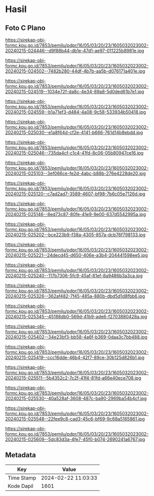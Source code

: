 # Hasil

## Foto C Plano

https://sirekap-obj-formc.kpu.go.id/7853/pemilu/pdpr/16/05/03/20/23/1605032023002-20240215-024446--d9f88b44-db1e-47d1-ae97-011225b8981e.jpg

https://sirekap-obj-formc.kpu.go.id/7853/pemilu/pdpr/16/05/03/20/23/1605032023002-20240215-024502--7482b280-44df-4b7b-aa5b-d076171a401e.jpg

https://sirekap-obj-formc.kpu.go.id/7853/pemilu/pdpr/16/05/03/20/23/1605032023002-20240215-024519--1034e72f-da8c-4e34-89a8-5d0ded61b7e1.jpg

https://sirekap-obj-formc.kpu.go.id/7853/pemilu/pdpr/16/05/03/20/23/1605032023002-20240215-024559--b1a71ef3-d484-4a08-9c58-533934b50418.jpg

https://sirekap-obj-formc.kpu.go.id/7853/pemilu/pdpr/16/05/03/20/23/1605032023002-20240215-025030--e1a8f64d-cf2e-4141-b666-761d14b8ebdd.jpg

https://sirekap-obj-formc.kpu.go.id/7853/pemilu/pdpr/16/05/03/20/23/1605032023002-20240215-025046--735da4cf-c1c4-41fd-8c06-05b80947ce16.jpg

https://sirekap-obj-formc.kpu.go.id/7853/pemilu/pdpr/16/05/03/20/23/1605032023002-20240215-025103--3ef066ce-fe2d-4abc-b88b-276e4228de20.jpg

https://sirekap-obj-formc.kpu.go.id/7853/pemilu/pdpr/16/05/03/20/23/1605032023002-20240215-025120--c7ad2ad7-3589-4607-bf98-7b6c05e7126d.jpg

https://sirekap-obj-formc.kpu.go.id/7853/pemilu/pdpr/16/05/03/20/23/1605032023002-20240215-025146--8ed73c87-80fe-41e9-9e00-637d5542995a.jpg

https://sirekap-obj-formc.kpu.go.id/7853/pemilu/pdpr/16/05/03/20/23/1605032023002-20240215-025202--bce223b9-f38a-4305-857a-dcb76f798133.jpg

https://sirekap-obj-formc.kpu.go.id/7853/pemilu/pdpr/16/05/03/20/23/1605032023002-20240215-025221--24decd45-d650-406e-a3b4-204441598ee5.jpg

https://sirekap-obj-formc.kpu.go.id/7853/pemilu/pdpr/16/05/03/20/23/1605032023002-20240215-025240--117b7306-5fc9-45af-81ef-8a9486b3a3ca.jpg

https://sirekap-obj-formc.kpu.go.id/7853/pemilu/pdpr/16/05/03/20/23/1605032023002-20240215-025326--362af482-7f45-485a-880b-dbd5d1d8fbb6.jpg

https://sirekap-obj-formc.kpu.go.id/7853/pemilu/pdpr/16/05/03/20/23/1605032023002-20240215-025345--45188db0-569d-41b9-ade6-f2703880428a.jpg

https://sirekap-obj-formc.kpu.go.id/7853/pemilu/pdpr/16/05/03/20/23/1605032023002-20240215-025402--34e23bf3-bb58-4a6f-b369-0daa3c7bb488.jpg

https://sirekap-obj-formc.kpu.go.id/7853/pemilu/pdpr/16/05/03/20/23/1605032023002-20240215-025419--ccc16dde-46b4-42f7-89ce-30b125d826b1.jpg

https://sirekap-obj-formc.kpu.go.id/7853/pemilu/pdpr/16/05/03/20/23/1605032023002-20240215-025511--5b4352c2-7c2f-41f4-81fd-a66e40ece708.jpg

https://sirekap-obj-formc.kpu.go.id/7853/pemilu/pdpr/16/05/03/20/23/1605032023002-20240215-025530--40a528af-3608-487c-ba90-2969ba54b4cf.jpg

https://sirekap-obj-formc.kpu.go.id/7853/pemilu/pdpr/16/05/03/20/23/1605032023002-20240215-025548--22fee9c8-cad3-45c6-bf69-9c68a5165861.jpg

https://sirekap-obj-formc.kpu.go.id/7853/pemilu/pdpr/16/05/03/20/23/1605032023002-20240215-025609--5dc83d3a-4fe7-45f0-b074-2690241a6767.jpg


## Metadata

| Key        | Value               |
| ---------- | ------------------- |
| Time Stamp | 2024-02-22 11:03:33 |
| Kode Dapil | 1601                |



